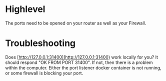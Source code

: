 # Highlevel

The ports need to be opened on your router as well as your Firewall.

# Troubleshooting

Does [http://127.0.0.1:31400](http://127.0.0.1:31400) work locally for you?
It should respond "OK FROM PORT 31400". If not, then there is a problem within the computer. Either the port listener docker container is not running, or some firewall is blocking your port. 

